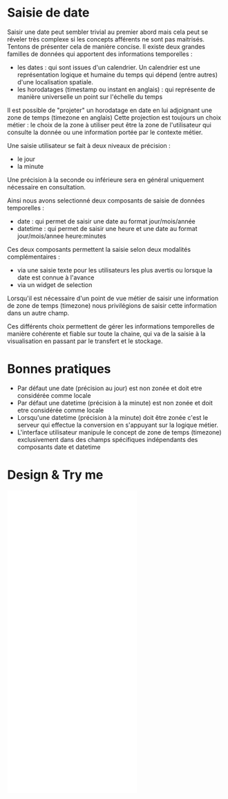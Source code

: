 # Saisie de date

Saisir une date peut sembler trivial au premier abord mais cela peut se réveler très complexe si les concepts afférents ne sont pas maitrisés.
Tentons de présenter cela de manière concise.
Il existe deux grandes familles de données qui apportent des informations temporelles :

- les dates : qui sont issues d'un calendrier. Un calendrier est une représentation logique et humaine du temps qui dépend (entre autres) d'une localisation spatiale.
- les horodatages (timestamp ou instant en anglais) : qui représente de manière universelle un point sur l'échelle du temps

Il est possible de "projeter" un horodatage en date en lui adjoignant une zone de temps (timezone en anglais)
Cette projection est toujours un choix métier : le choix de la zone à utiliser peut être la zone de l'utilisateur qui consulte la donnée ou une information portée par le contexte métier.

Une saisie utilisateur se fait à deux niveaux de précision :

- le jour
- la minute

Une précision à la seconde ou inférieure sera en général uniquement nécessaire en consultation.

Ainsi nous avons selectionné deux composants de saisie de données temporelles :

- date : qui permet de saisir une date au format jour/mois/année
- datetime : qui permet de saisir une heure et une date au format jour/mois/annee heure:minutes

Ces deux composants permettent la saisie selon deux modalités complémentaires :

- via une saisie texte pour les utilisateurs les plus avertis ou lorsque la date est connue à l'avance
- via un widget de selection 

Lorsqu'il est nécessaire d'un point de vue métier de saisir une information de zone de temps (timezone) nous privilégions de saisir cette information dans un autre champ.

Ces différents choix permettent de gérer les informations temporelles de manière cohérente et fiable sur toute la chaine, qui va de la saisie à la visualisation en passant par le transfert et le stockage.

# Bonnes pratiques

- Par défaut une date (précision au jour) est non zonée et doit etre considérée comme locale
- Par défaut une datetime (précision à la minute) est non zonée et doit etre considérée comme locale
- Lorsqu'une datetime (précision à la minute) doit être zonée c'est le serveur qui effectue la conversion en s'appuyant sur la logique métier.
- L'interface utilisateur manipule le concept de zone de temps (timezone) exclusivement dans des champs spécifiques indépendants des composants date et datetime


# Design & Try me

<iframe src="/vertigo-docs/design-system/iframes/molecules/date-input.html" height="700px" scrolling="no" style="border:none;" ></iframe>